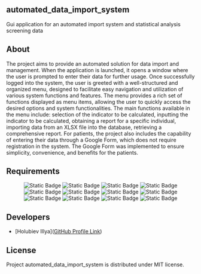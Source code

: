 ## automated_data_import_system
Gui application for an automated import system and statistical analysis screening data
## About

The project aims to provide an automated solution for data import and management. When the application is launched, it opens a window where the user is prompted to enter their data for further usage. Once successfully logged into the system, the user is greeted with a well-structured and organized menu, designed to facilitate easy navigation and utilization of various system functions and features. The menu provides a rich set of functions displayed as menu items, allowing the user to quickly access the desired options and system functionalities.
The main functions available in the menu include: selection of the indicator to be calculated, inputting the indicator to be calculated, obtaining a report for a specific individual, importing data from an XLSX file into the database, 
retrieving a comprehensive report. For patients, the project also includes the capability of entering their data through a Google Form, which does not require registration in the system. The Google Form was implemented to ensure simplicity, convenience, and benefits for the patients.
## Requirements
<p align="center">
<img alt="Static Badge" src="https://img.shields.io/badge/Python%203.10-795A7D">
<img alt="Static Badge" src="https://img.shields.io/badge/scipy-B17F89">
<img alt="Static Badge" src="https://img.shields.io/badge/tkinter-85A576">
<img alt="Static Badge" src="https://img.shields.io/badge/gspread-B3B985">
<img alt="Static Badge" src="https://img.shields.io/badge/numpy-442948">
<img alt="Static Badge" src="https://img.shields.io/badge/matplotlib-663942">
<img alt="Static Badge" src="https://img.shields.io/badge/prettytable-435E35">
<img alt="Static Badge" src="https://img.shields.io/badge/psycopg2-646A3C">
<img alt="Static Badge" src="https://img.shields.io/badge/openpyxl-957E99">
<img alt="Static Badge" src="https://img.shields.io/badge/pandas-D9B2BA">
<img alt="Static Badge" src="https://img.shields.io/badge/functools-D6E3CF">
<img alt="Static Badge" src="https://img.shields.io/badge/sqlalchemy-F1DCE0">

</p>


## Developers

- [Holubiev Illya]([GitHub Profile Link](https://github.com/HolubievIllya))
## License
Project automated_data_import_system is distributed under MIT license.
